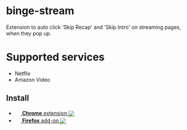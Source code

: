 # binge-stream

Extension to auto click 'Skip Recap' and 'Skip Intro' on streaming pages, when they pop up.

# Supported services

- Netflix
- Amazon Video

## Install

[link-amo]: https://addons.mozilla.org/en-US/firefox/addon/binge-stream
[link-cws]: https://chrome.google.com/webstore/detail/binge-stream/<extension_ID_CHROME>

- [<img valign="center" src="https://upload.wikimedia.org/wikipedia/commons/e/e2/Google_Chrome_icon_%282011%29.svg" width=16>
  **Chrome** extension
  <img valign="middle" src="https://img.shields.io/chrome-web-store/v/<extension_ID_CHROME>.svg?label=%20">
  ][link-cws]
- [<img valign="center" src="https://upload.wikimedia.org/wikipedia/commons/a/a0/Firefox_logo%2C_2019.svg" width=16>
  **Firefox** add-on
  <img valign="middle" src="https://img.shields.io/amo/v/binge-stream.svg?label=%20">][link-amo]
